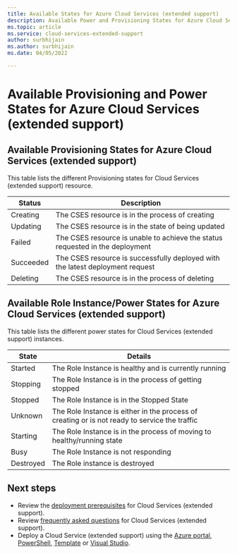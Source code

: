 ```yaml
---
title: Available States for Azure Cloud Services (extended support)
description: Available Power and Provisioning States for Azure Cloud Services (extended support)
ms.topic: article
ms.service: cloud-services-extended-support
author: surbhijain
ms.author: surbhijain
ms.date: 04/05/2022

---
```

# Available Provisioning and Power States for Azure Cloud Services (extended support)

## Available Provisioning States for Azure Cloud Services (extended support)

This table lists the different Provisioning states for Cloud Services (extended support) resource. 

| Status |  Description | 
|---|---|
|Creating|The CSES resource is in the process of creating|
|Updating|The CSES resource is in the state of being updated|
|Failed|The CSES resource is unable to achieve the status requested in the deployment|
|Succeeded|The CSES resource is successfully deployed with the latest deployment request|
|Deleting|The CSES resource is in the process of deleting|

## Available Role Instance/Power States for Azure Cloud Services (extended support)

This table lists the different power states for Cloud Services (extended support) instances. 

|State|Details|
|---|---|
|Started|The Role Instance is healthy and is currently running|
|Stopping|The Role Instance is in the process of getting stopped|
|Stopped|The Role Instance is in the Stopped State|
|Unknown|The Role Instance is either in the process of creating or is not ready to service the traffic|
|Starting|The Role Instance is in the process of moving to healthy/running state|
|Busy|The Role Instance is not responding|
|Destroyed|The Role instance is destroyed|


## Next steps 
- Review the [deployment prerequisites](deploy-prerequisite.md) for Cloud Services (extended support).
- Review [frequently asked questions](faq.yml) for Cloud Services (extended support).
- Deploy a Cloud Service (extended support) using the [Azure portal](deploy-portal.md), [PowerShell](deploy-powershell.md), [Template](deploy-template.md) or [Visual Studio](deploy-visual-studio.md).
